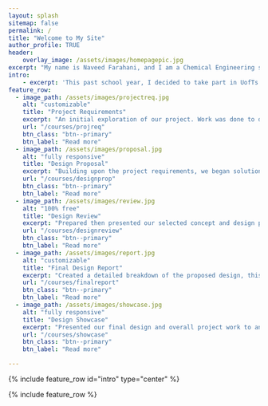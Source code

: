 ```yaml
---
layout: splash
sitemap: false
permalink: /
title: "Welcome to My Site"
author_profile: TRUE
header: 
    overlay_image: /assets/images/homepagepic.jpg
excerpt: "My name is Naveed Farahani, and I am a Chemical Engineering student in my 4th year at the University of Toronto. I am currently looking for opportunities to begin my professional career upon graduation, you can read my resume [here](https://naveedfarahani.github.io/resume) or can email me."
intro: 
    - excerpt: 'This past school year, I decided to take part in UofTs Multidisciplinary Capstone Design course (APS490Y). As part of a team 6 Chemical and Mechanical engineering studets, we were tasked with designing a portable human powered water purification device for the Canadian disaster relief charity, GlobalMedic. You can read more [here!](https://naveedfarahani.github.io/coures/capstoneintro)'
feature_row:
  - image_path: /assets/images/projectreq.jpg
    alt: "customizable"
    title: "Project Requirements"
    excerpt: "An initial exploration of our project. Work was done to define our scope, this included understanding the service environment/stakeholders, and detailing functions, objectives, constraints of any design."
    url: "/courses/projreq"
    btn_class: "btn--primary"
    btn_label: "Read more"
  - image_path: /assets/images/proposal.jpg
    alt: "fully responsive"
    title: "Design Proposal"
    excerpt: "Building upon the project requirements, we began solution ideation. Alternative designs were brainstormed before evaluations against objectives resulted in choosing the best design to continue with going forward."
    url: "/courses/designprop"
    btn_class: "btn--primary"
    btn_label: "Read more"
  - image_path: /assets/images/review.jpg
    alt: "100% free"
    title: "Design Review"
    excerpt: "Prepared then presented our selected concept and design process to our client and project supervisor with the purpose of receiving a go/no go decision."
    url: "/courses/designreview"
    btn_class: "btn--primary"
    btn_label: "Read more"  
  - image_path: /assets/images/report.jpg
    alt: "customizable"
    title: "Final Design Report"
    excerpt: "Created a detailed breakdown of the proposed design, this included bill of materials, safety, ergonomics, lifecycle assessments, instruction manuals, and economic analyses."
    url: "/courses/finalreport"
    btn_class: "btn--primary"
    btn_label: "Read more"
  - image_path: /assets/images/showcase.jpg
    alt: "fully responsive"
    title: "Design Showcase"
    excerpt: "Presented our final design and overall project work to an audience."
    url: "/courses/showcase"
    btn_class: "btn--primary"
    btn_label: "Read more"

---
```


{% include feature_row id="intro" type="center" %}

{% include feature_row %}
